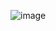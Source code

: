 ![image](https://user-images.githubusercontent.com/101697179/164632698-9c41dc6e-55d5-44a1-bf5d-ddfdd5a41405.png)
